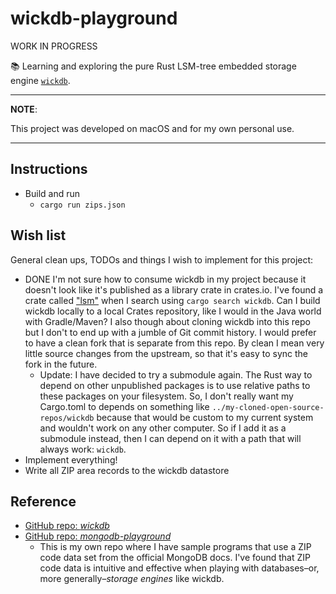 # wickdb-playground

WORK IN PROGRESS

📚 Learning and exploring the pure Rust LSM-tree embedded storage engine [`wickdb`](https://github.com/Fullstop000/wickdb).

---
**NOTE**:

This project was developed on macOS and for my own personal use.

---

## Instructions

* Build and run
  * `cargo run zips.json`

## Wish list

General clean ups, TODOs and things I wish to implement for this project:

* DONE I'm not sure how to consume wickdb in my project because it doesn't look like it's published as a library crate in crates.io.
  I've found a crate called ["lsm"](https://github.com/kaimast/lsm-rs) when I search using `cargo search wickdb`. Can I
  build wickdb locally to a local Crates repository, like I would in the Java world with Gradle/Maven? I also though about
  cloning wickdb into this repo but I don't to end up with a jumble of Git commit history. I would prefer to have a clean
  fork that is separate from this repo. By clean I mean very little source changes from the upstream, so that it's easy to
  sync the fork in the future.
  * Update: I have decided to try a submodule again. The Rust way to depend on other unpublished packages is to use relative
    paths to these packages on your filesystem. So, I don't really want my Cargo.toml to depends on something like `../my-cloned-open-source-repos/wickdb`
    because that would be custom to my current system and wouldn't work on any other computer. So if I add it as a submodule
    instead, then I can depend on it with a path that will always work: `wickdb`.
* Implement everything!
* Write all ZIP area records to the wickdb datastore

## Reference

* [GitHub repo: *wickdb*](https://github.com/Fullstop000/wickdb)
* [GitHub repo: *mongodb-playground*](https://github.com/dgroomes/mongodb-playground)
  * This is my own repo where I have sample programs that use a ZIP code data set from the official MongoDB docs. I've
    found that ZIP code data is intuitive and effective when playing with databases–or, more generally–*storage engines*
    like wickdb.

